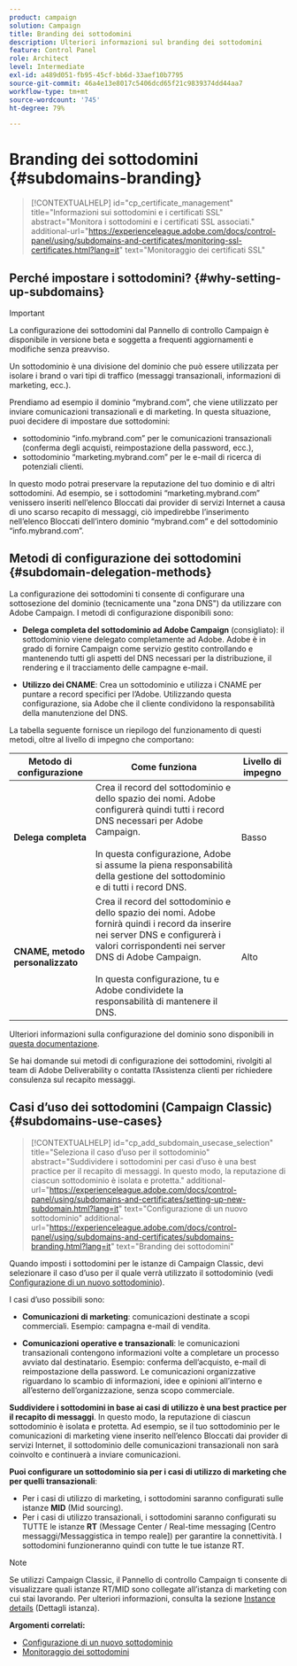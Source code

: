 ```yaml
---
product: campaign
solution: Campaign
title: Branding dei sottodomini
description: Ulteriori informazioni sul branding dei sottodomini
feature: Control Panel
role: Architect
level: Intermediate
exl-id: a489d051-fb95-45cf-bb6d-33aef10b7795
source-git-commit: 46a4e13e8017c5406dcd65f21c9839374dd44aa7
workflow-type: tm+mt
source-wordcount: '745'
ht-degree: 79%

---
```


# Branding dei sottodomini {#subdomains-branding}

>[!CONTEXTUALHELP]
>id="cp_certificate_management"
>title="Informazioni sui sottodomini e i certificati SSL"
>abstract="Monitora i sottodomini e i certificati SSL associati."
>additional-url="https://experienceleague.adobe.com/docs/control-panel/using/subdomains-and-certificates/monitoring-ssl-certificates.html?lang=it" text="Monitoraggio dei certificati SSL"

## Perché impostare i sottodomini? {#why-setting-up-subdomains}

>[!IMPORTANT]
>
>La configurazione dei sottodomini dal Pannello di controllo Campaign è disponibile in versione beta e soggetta a frequenti aggiornamenti e modifiche senza preavviso.

Un sottodominio è una divisione del dominio che può essere utilizzata per isolare i brand o vari tipi di traffico (messaggi transazionali, informazioni di marketing, ecc.).

Prendiamo ad esempio il dominio “mybrand.com”, che viene utilizzato per inviare comunicazioni transazionali e di marketing. In questa situazione, puoi decidere di impostare due sottodomini:

* sottodominio “info.mybrand.com” per le comunicazioni transazionali (conferma degli acquisti, reimpostazione della password, ecc.),
* sottodominio “marketing.mybrand.com” per le e-mail di ricerca di potenziali clienti.

In questo modo potrai preservare la reputazione del tuo dominio e di altri sottodomini. Ad esempio, se i sottodomini “marketing.mybrand.com” venissero inseriti nell’elenco Bloccati dai provider di servizi Internet a causa di uno scarso recapito di messaggi, ciò impedirebbe l’inserimento nell’elenco Bloccati dell’intero dominio “mybrand.com” e del sottodominio “info.mybrand.com”.

## Metodi di configurazione dei sottodomini {#subdomain-delegation-methods}

La configurazione dei sottodomini ti consente di configurare una sottosezione del dominio (tecnicamente una &quot;zona DNS&quot;) da utilizzare con Adobe Campaign. I metodi di configurazione disponibili sono:

* **Delega completa del sottodominio ad Adobe Campaign** (consigliato): il sottodominio viene delegato completamente ad Adobe. Adobe è in grado di fornire Campaign come servizio gestito controllando e mantenendo tutti gli aspetti del DNS necessari per la distribuzione, il rendering e il tracciamento delle campagne e-mail.

* **Utilizzo dei CNAME**: Crea un sottodominio e utilizza i CNAME per puntare a record specifici per l’Adobe. Utilizzando questa configurazione, sia Adobe che il cliente condividono la responsabilità della manutenzione del DNS.

La tabella seguente fornisce un riepilogo del funzionamento di questi metodi, oltre al livello di impegno che comportano:

| Metodo di configurazione | Come funziona | Livello di impegno |
|---|---|---|
| **Delega completa** | Crea il record del sottodominio e dello spazio dei nomi. Adobe configurerà quindi tutti i record DNS necessari per Adobe Campaign.<br/><br/>In questa configurazione, Adobe si assume la piena responsabilità della gestione del sottodominio e di tutti i record DNS. | Basso |
| **CNAME, metodo personalizzato** | Crea il record del sottodominio e dello spazio dei nomi. Adobe fornirà quindi i record da inserire nei server DNS e configurerà i valori corrispondenti nei server DNS di Adobe Campaign.<br/><br/>In questa configurazione, tu e Adobe condividete la responsabilità di mantenere il DNS. | Alto |

Ulteriori informazioni sulla configurazione del dominio sono disponibili in [questa documentazione](https://experienceleague.adobe.com/docs/deliverability-learn/deliverability-best-practice-guide/additional-resources/product-specific-resources/campaign/ac-domain-name-setup.html).

Se hai domande sui metodi di configurazione dei sottodomini, rivolgiti al team di Adobe Deliverability o contatta l’Assistenza clienti per richiedere consulenza sul recapito messaggi.

## Casi d’uso dei sottodomini (Campaign Classic){#subdomains-use-cases}

>[!CONTEXTUALHELP]
>id="cp_add_subdomain_usecase_selection"
>title="Seleziona il caso d’uso per il sottodominio"
>abstract="Suddividere i sottodomini per casi d’uso è una best practice per il recapito di messaggi. In questo modo, la reputazione di ciascun sottodominio è isolata e protetta."
>additional-url="https://experienceleague.adobe.com/docs/control-panel/using/subdomains-and-certificates/setting-up-new-subdomain.html?lang=it" text="Configurazione di un nuovo sottodominio"
>additional-url="https://experienceleague.adobe.com/docs/control-panel/using/subdomains-and-certificates/subdomains-branding.html?lang=it" text="Branding dei sottodomini"

Quando imposti i sottodomini per le istanze di Campaign Classic, devi selezionare il caso d’uso per il quale verrà utilizzato il sottodominio (vedi [Configurazione di un nuovo sottodominio](../../subdomains-certificates/using/setting-up-new-subdomain.md)).

I casi d’uso possibili sono:

* **Comunicazioni di marketing**: comunicazioni destinate a scopi commerciali. Esempio: campagna e-mail di vendita.

* **Comunicazioni operative e transazionali**: le comunicazioni transazionali contengono informazioni volte a completare un processo avviato dal destinatario. Esempio: conferma dell’acquisto, e-mail di reimpostazione della password. Le comunicazioni organizzative riguardano lo scambio di informazioni, idee e opinioni all’interno e all’esterno dell’organizzazione, senza scopo commerciale.

**Suddividere i sottodomini in base ai casi di utilizzo è una best practice per il recapito di messaggi**. In questo modo, la reputazione di ciascun sottodominio è isolata e protetta. Ad esempio, se il tuo sottodominio per le comunicazioni di marketing viene inserito nell’elenco Bloccati dai provider di servizi Internet, il sottodominio delle comunicazioni transazionali non sarà coinvolto e continuerà a inviare comunicazioni.

**Puoi configurare un sottodominio sia per i casi di utilizzo di marketing che per quelli transazionali**:

* Per i casi di utilizzo di marketing, i sottodomini saranno configurati sulle istanze **MID** (Mid sourcing).
* Per i casi di utilizzo transazionali, i sottodomini saranno configurati su TUTTE le istanze **RT** (Message Center / Real-time messaging [Centro messaggi/Messaggistica in tempo reale]) per garantire la connettività. I sottodomini funzioneranno quindi con tutte le tue istanze RT.

>[!NOTE]
>
>Se utilizzi Campaign Classic, il Pannello di controllo Campaign ti consente di visualizzare quali istanze RT/MID sono collegate all’istanza di marketing con cui stai lavorando. Per ulteriori informazioni, consulta la sezione [Instance details](../../instances-settings/using/instance-details.md) (Dettagli istanza).

**Argomenti correlati:**

* [Configurazione di un nuovo sottodominio](../../subdomains-certificates/using/setting-up-new-subdomain.md)
* [Monitoraggio dei sottodomini](../../subdomains-certificates/using/monitoring-subdomains.md)
